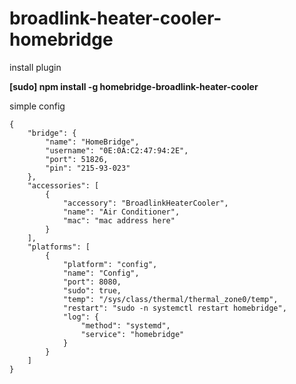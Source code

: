 # broadlink-heater-cooler-homebridge

install plugin

**[sudo] npm install -g homebridge-broadlink-heater-cooler**

simple config
```
{
    "bridge": {
        "name": "HomeBridge",
        "username": "0E:0A:C2:47:94:2E",
        "port": 51826,
        "pin": "215-93-023"
    },
    "accessories": [
        {
            "accessory": "BroadlinkHeaterCooler",
            "name": "Air Conditioner",
            "mac": "mac address here"
        }
    ],
    "platforms": [
        {
            "platform": "config",
            "name": "Config",
            "port": 8080,
            "sudo": true,
            "temp": "/sys/class/thermal/thermal_zone0/temp",
            "restart": "sudo -n systemctl restart homebridge",
            "log": {
                "method": "systemd",
                "service": "homebridge"
            }
        }
    ]
}
